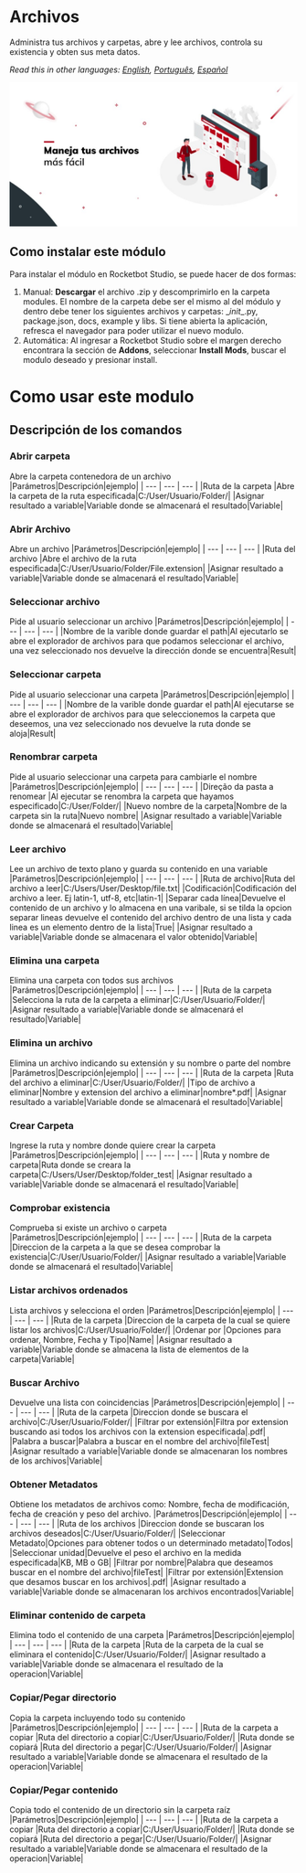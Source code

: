 



# Archivos
  
Administra tus archivos y carpetas, abre y lee archivos, controla su existencia y obten sus meta datos.  

*Read this in other languages: [English](Manual_Files.md), [Português](Manual_Files.pr.md), [Español](Manual_Files.es.md)*
  
![banner](imgs/Banner_Files.png)
## Como instalar este módulo
  
Para instalar el módulo en Rocketbot Studio, se puede hacer de dos formas:
1. Manual: __Descargar__ el archivo .zip y descomprimirlo en la carpeta modules. El nombre de la carpeta debe ser el mismo al del módulo y dentro debe tener los siguientes archivos y carpetas: \__init__.py, package.json, docs, example y libs. Si tiene abierta la aplicación, refresca el navegador para poder utilizar el nuevo modulo.
2. Automática: Al ingresar a Rocketbot Studio sobre el margen derecho encontrara la sección de **Addons**, seleccionar **Install Mods**, buscar el modulo deseado y presionar install.  



# Como usar este modulo




## Descripción de los comandos

### Abrir carpeta
  
Abre la carpeta contenedora de un archivo
|Parámetros|Descripción|ejemplo|
| --- | --- | --- |
|Ruta de la carpeta |Abre la carpeta de la ruta especificada|C:/User/Usuario/Folder/|
|Asignar resultado a variable|Variable donde se almacenará el resultado|Variable|

### Abrir Archivo
  
Abre un archivo 
|Parámetros|Descripción|ejemplo|
| --- | --- | --- |
|Ruta del archivo |Abre el archivo de la ruta especificada|C:/User/Usuario/Folder/File.extension|
|Asignar resultado a variable|Variable donde se almacenará el resultado|Variable|

### Seleccionar archivo
  
Pide al usuario seleccionar un archivo
|Parámetros|Descripción|ejemplo|
| --- | --- | --- |
|Nombre de la varible donde guardar el path|Al ejecutarlo se abre el explorador de archivos para que podamos seleccionar el archivo, una vez seleccionado nos devuelve la dirección donde se encuentra|Result|

### Seleccionar carpeta
  
Pide al usuario seleccionar una carpeta
|Parámetros|Descripción|ejemplo|
| --- | --- | --- |
|Nombre de la varible donde guardar el path|Al ejecutarse se abre el explorador de archivos para que seleccionemos la carpeta que deseemos, una vez seleccionado nos devuelve la ruta donde se aloja|Result|

### Renombrar carpeta
  
Pide al usuario seleccionar una carpeta para cambiarle el nombre
|Parámetros|Descripción|ejemplo|
| --- | --- | --- |
|Direção da pasta a renomear |Al ejecutar se renombra la carpeta que hayamos especificado|C:/User/Folder/|
|Nuevo nombre de la carpeta|Nombre de la carpeta sin la ruta|Nuevo nombre|
|Asignar resultado a variable|Variable donde se almacenará el resultado|Variable|

### Leer archivo
  
Lee un archivo de texto plano y guarda su contenido en una variable
|Parámetros|Descripción|ejemplo|
| --- | --- | --- |
|Ruta de archivo|Ruta del archivo a leer|C:/Users/User/Desktop/file.txt|
|Codificación|Codificación del archivo a leer. Ej latin-1, utf-8, etc|latin-1|
|Separar cada línea|Devuelve el contenido de un archivo y lo almacena en una varibale, si se tilda la opcion separar lineas devuelve el contenido del archivo dentro de una lista y cada linea es un elemento dentro de la lista|True|
|Asignar resultado a variable|Variable donde se almacenara el valor obtenido|Variable|

### Elimina una carpeta
  
Elimina una carpeta con todos sus archivos
|Parámetros|Descripción|ejemplo|
| --- | --- | --- |
|Ruta de la carpeta |Selecciona la ruta de la carpeta a eliminar|C:/User/Usuario/Folder/|
|Asignar resultado a variable|Variable donde se almacenará el resultado|Variable|

### Elimina un archivo
  
Elimina un archivo indicando su extensión y su nombre o parte del nombre
|Parámetros|Descripción|ejemplo|
| --- | --- | --- |
|Ruta de la carpeta |Ruta del archivo a eliminar|C:/User/Usuario/Folder/|
|Tipo de archivo a eliminar|Nombre y extension del archivo a eliminar|nombre*.pdf|
|Asignar resultado a variable|Variable donde se almacenará el resultado|Variable|

### Crear Carpeta
  
Ingrese la ruta y nombre donde quiere crear la carpeta
|Parámetros|Descripción|ejemplo|
| --- | --- | --- |
|Ruta y nombre de carpeta|Ruta donde se creara la carpeta|C:/Users/User/Desktop/folder_test|
|Asignar resultado a variable|Variable donde se almacenará el resultado|Variable|

### Comprobar existencia
  
Comprueba si existe un archivo o carpeta
|Parámetros|Descripción|ejemplo|
| --- | --- | --- |
|Ruta de la carpeta |Direccion de la carpeta a la que se desea comprobar la existencia|C:/User/Usuario/Folder/|
|Asignar resultado a variable|Variable donde se almacenará el resultado|Variable|

### Listar archivos ordenados
  
Lista archivos y selecciona el orden
|Parámetros|Descripción|ejemplo|
| --- | --- | --- |
|Ruta de la carpeta |Direccion de la carpeta de la cual se quiere listar los archivos|C:/User/Usuario/Folder/|
|Ordenar por |Opciones para ordenar, Nombre, Fecha y Tipo|Name|
|Asignar resultado a variable|Variable donde se almacena la lista de elementos de la carpeta|Variable|

### Buscar Archivo
  
Devuelve una lista con coincidencias
|Parámetros|Descripción|ejemplo|
| --- | --- | --- |
|Ruta de la carpeta |Direccion donde se buscara el archivo|C:/User/Usuario/Folder/|
|Filtrar por extensión|Filtra por extension buscando asi todos los archivos con la extension especificada|.pdf|
|Palabra a buscar|Palabra a buscar en el nombre del archivo|fileTest|
|Asignar resultado a variable|Variable donde se almacenaran los nombres de los archivos|Variable|

### Obtener Metadatos
  
Obtiene los metadatos de archivos como: Nombre, fecha de modificación, fecha de creación  y peso del archivo.
|Parámetros|Descripción|ejemplo|
| --- | --- | --- |
|Ruta de los archivos |Direccion donde se buscaran los archivos deseados|C:/User/Usuario/Folder/|
|Seleccionar Metadato|Opciones para obtener todos o un determinado metadato|Todos|
|Seleccionar unidad|Devuelve el peso el archivo en la medida especificada|KB, MB o GB|
|Filtrar por nombre|Palabra que deseamos buscar en el nombre del archivo|fileTest|
|Filtrar por extensión|Extension que desamos buscar en los archivos|.pdf|
|Asignar resultado a variable|Variable donde se almacenaran los archivos encontrados|Variable|

### Eliminar contenido de carpeta
  
Elimina todo el contenido de una carpeta
|Parámetros|Descripción|ejemplo|
| --- | --- | --- |
|Ruta de la carpeta |Ruta de la carpeta de la cual se eliminara el contenido|C:/User/Usuario/Folder/|
|Asignar resultado a variable|Variable donde se almacenara el resultado de la operacion|Variable|

### Copiar/Pegar directorio
  
Copia la carpeta incluyendo todo su contenido
|Parámetros|Descripción|ejemplo|
| --- | --- | --- |
|Ruta de la carpeta a copiar |Ruta del directorio a copiar|C:/User/Usuario/Folder/|
|Ruta donde se copiará |Ruta del directorio a pegar|C:/User/Usuario/Folder/|
|Asignar resultado a variable|Variable donde se almacenara el resultado de la operacion|Variable|

### Copiar/Pegar contenido
  
Copia todo el contenido de un directorio sin la carpeta raíz
|Parámetros|Descripción|ejemplo|
| --- | --- | --- |
|Ruta de la carpeta a copiar |Ruta del directorio a copiar|C:/User/Usuario/Folder/|
|Ruta donde se copiará |Ruta del directorio a pegar|C:/User/Usuario/Folder/|
|Asignar resultado a variable|Variable donde se almacenara el resultado de la operacion|Variable|
